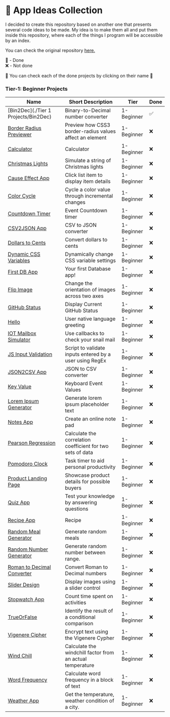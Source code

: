 # 📒 App Ideas Collection
I decided to create this repository based on another one that presents several code ideas to be made. 
My idea is to make them all and put them inside this repository, where each of the things I program will be accessible by an index.

You can check the original repository <a href="https://github.com/florinpop17/app-ideas/blob/master/README.md">here.</a>

🌟 - Done<br>
❌ - Not done

🧠 You can check each of the done projects by clicking on their name 🧠

### Tier-1: Beginner Projects

| Name                                                                              | Short Description                                          | Tier       | Done       |
| --------------------------------------------------------------------------------- | ---------------------------------------------------------- | ---------- | ---------- |
| [Bin2Dec](./Tier 1 Projects/Bin2Dec)                                   | Binary-to-Decimal number converter                         | 1-Beginner |✅|
| [Border Radius Previewer](./Projects/1-Beginner/Border-Radius-Previewer.md)       | Preview how CSS3 border-radius values affect an element    | 1-Beginner |❌|
| [Calculator](./Projects/1-Beginner/Calculator-App.md)                             | Calculator                                                 | 1-Beginner |❌|
| [Christmas Lights](./Projects/1-Beginner/Christmas-Lights-App.md)                 | Simulate a string of Christmas lights                      | 1-Beginner |❌|
| [Cause Effect App](./Projects/1-Beginner/Cause-Effect-App.md)                     | Click list item to display item details                    | 1-Beginner |❌|
| [Color Cycle](./Projects/1-Beginner/Color-Cycle-App.md)                           | Cycle a color value through incremental changes            | 1-Beginner |❌|
| [Countdown Timer](./Projects/1-Beginner/Countdown-Timer-App.md)                   | Event Countdown timer                                      | 1-Beginner |❌|
| [CSV2JSON App](./Projects/1-Beginner/CSV2JSON-App.md)                             | CSV to JSON converter                                      | 1-Beginner |❌|
| [Dollars to Cents](./Projects/1-Beginner/Dollars-To-Cents-App.md)                 | Convert dollars to cents                                   | 1-Beginner |❌|
| [Dynamic CSS Variables](./Projects/1-Beginner/Dynamic-CSSVar-app.md)              | Dynamically change CSS variable settings                   | 1-Beginner |❌|
| [First DB App](./Projects/1-Beginner/First-DB-App.md)                             | Your first Database app!                                   | 1-Beginner |❌|
| [Flip Image](./Projects/1-Beginner/Flip-Image-App.md)                             | Change the orientation of images across two axes           | 1-Beginner |❌|
| [GitHub Status](./Projects/1-Beginner/GitHub-Status-App.md)                       | Display Current GitHub Status                              | 1-Beginner |❌|
| [Hello](./Projects/1-Beginner/Hello-App.md)                                       | User native language greeting                              | 1-Beginner |❌|
| [IOT Mailbox Simulator](./Projects/1-Beginner/IOT-Mailbox-App.md)                 | Use callbacks to check your snail mail                     | 1-Beginner |❌|
| [JS Input Validation](./Projects/1-Beginner/Javascript-Validation-With-Regex.md)  | Script to validate inputs entered by a user using RegEx    | 1-Beginner |❌|
| [JSON2CSV App](./Projects/1-Beginner/JSON2CSV-App.md)                             | JSON to CSV converter                                      | 1-Beginner |❌|
| [Key Value](./Projects/1-Beginner/Key-Value-App.md)                               | Keyboard Event Values                                      | 1-Beginner |❌|
| [Lorem Ipsum Generator](./Projects/1-Beginner/Lorem-Ipsum-Generator.md)           | Generate lorem ipsum placeholder text                      | 1-Beginner |❌|
| [Notes App](./Projects/1-Beginner/Notes-App.md)                                   | Create an online note pad                                  | 1-Beginner |❌|
| [Pearson Regression](./Projects/1-Beginner/Pearson-Regression-App.md)             | Calculate the correlation coefficient for two sets of data | 1-Beginner |❌|
| [Pomodoro Clock](./Projects/1-Beginner/Pomodoro-Clock.md)                         | Task timer to aid personal productivity                    | 1-Beginner |❌|
| [Product Landing Page](./Projects/1-Beginner/Product-Landing-Page.md)             | Showcase product details for possible buyers               | 1-Beginner |❌|
| [Quiz App](./Projects/1-Beginner/Quiz-App.md)                                     | Test your knowledge by answering questions                 | 1-Beginner |❌|
| [Recipe App](./Projects/1-Beginner/Recipe-App.md)                                 | Recipe                                                     | 1-Beginner |❌|
| [Random Meal Generator](./Projects/1-Beginner/Random-Meal-Generator.md)           | Generate random meals                                      | 1-Beginner |❌|
| [Random Number Generator](./Projects/1-Beginner/Random-Number-Generator.md)       | Generate random number between range.                      | 1-Beginner |❌|
| [Roman to Decimal Converter](./Projects/1-Beginner/Roman-to-Decimal-Converter.md) | Convert Roman to Decimal numbers                           | 1-Beginner |❌|
| [Slider Design](./Projects/1-Beginner/Slider-Design.md)                           | Display images using a slider control                      | 1-Beginner |❌|
| [Stopwatch App](./Projects/1-Beginner/Stopwatch-App.md)                           | Count time spent on activities                             | 1-Beginner |❌|
| [TrueOrFalse](./Projects/1-Beginner/True-or-False-App.md)                         | Identify the result of a conditional comparison            | 1-Beginner |❌|
| [Vigenere Cipher](./Projects/1-Beginner/Vigenere-Cipher.md)                       | Encrypt text using the Vigenere Cypher                     | 1-Beginner |❌|
| [Wind Chill](./Projects/1-Beginner/Windchill-App.md)                              | Calculate the windchill factor from an actual temperature  | 1-Beginner |❌|
| [Word Frequency](./Projects/1-Beginner/Word-Frequency-App.md)                     | Calculate word frequency in a block of text                | 1-Beginner |❌|
| [Weather App](./Projects/1-Beginner/Weather-App.md)                               | Get the temperature, weather condition of a city.          | 1-Beginner |❌|
